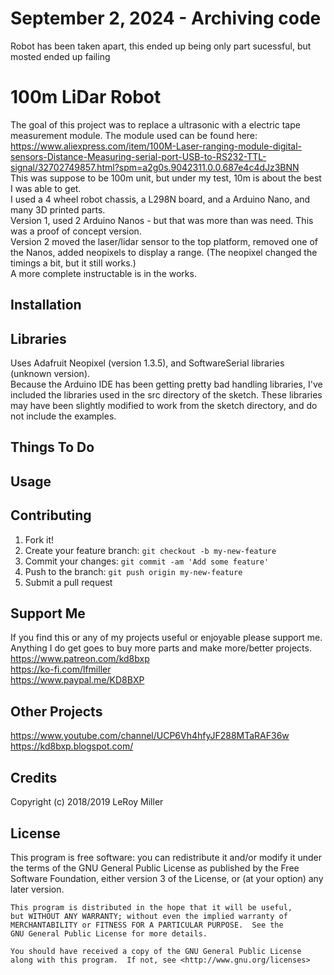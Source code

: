 # September 2, 2024 - Archiving code

Robot has been taken apart, this ended up being only part sucessful, but mosted ended up failing  

# 100m LiDar Robot

The goal of this project was to replace a ultrasonic with a electric tape measurement module. The module used can be found here:  
https://www.aliexpress.com/item/100M-Laser-ranging-module-digital-sensors-Distance-Measuring-serial-port-USB-to-RS232-TTL-signal/32702749857.html?spm=a2g0s.9042311.0.0.687e4c4dJz3BNN  
This was suppose to be 100m unit, but under my test, 10m is about the best I was able to get.  
I used a 4 wheel robot chassis, a L298N board, and a Arduino Nano, and many 3D printed parts.  
Version 1, used 2 Arduino Nanos - but that was more than was need. This was a proof of concept version.  
Version 2 moved the laser/lidar sensor to the top platform, removed one of the Nanos, added neopixels to display a range. (The neopixel changed the timings a bit, but it still works.)  
A more complete instructable is in the works.  

## Installation

## Libraries

Uses Adafruit Neopixel (version 1.3.5), and SoftwareSerial libraries (unknown version).  
Because the Arduino IDE has been getting pretty bad handling libraries, I've included the libraries used in the src directory of the sketch. These libraries may have been slightly modified to work from the sketch directory, and do not include the examples.  

## Things To Do

## Usage

## Contributing

1. Fork it!
2. Create your feature branch: `git checkout -b my-new-feature`
3. Commit your changes: `git commit -am 'Add some feature'`
4. Push to the branch: `git push origin my-new-feature`
5. Submit a pull request

## Support Me

If you find this or any of my projects useful or enjoyable please support me.  
Anything I do get goes to buy more parts and make more/better projects.  
https://www.patreon.com/kd8bxp  
https://ko-fi.com/lfmiller  
https://www.paypal.me/KD8BXP  

## Other Projects

https://www.youtube.com/channel/UCP6Vh4hfyJF288MTaRAF36w  
https://kd8bxp.blogspot.com/  

## Credits

Copyright (c) 2018/2019 LeRoy Miller

## License

This program is free software: you can redistribute it and/or modify
    it under the terms of the GNU General Public License as published by
    the Free Software Foundation, either version 3 of the License, or
    (at your option) any later version.

    This program is distributed in the hope that it will be useful,
    but WITHOUT ANY WARRANTY; without even the implied warranty of
    MERCHANTABILITY or FITNESS FOR A PARTICULAR PURPOSE.  See the
    GNU General Public License for more details.

    You should have received a copy of the GNU General Public License
    along with this program.  If not, see <http://www.gnu.org/licenses>
